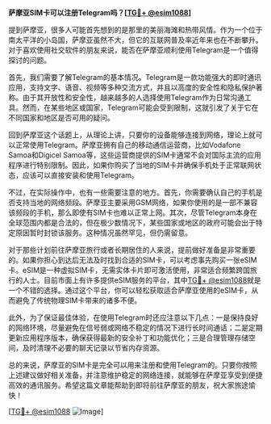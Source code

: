**萨摩亚SIM卡可以注册Telegram吗？[[TG💪+ @esim1088](https://t.me/s/esim1088)]**

提到萨摩亚，很多人可能首先想到的是那里的美丽海滩和热带风情。作为一个位于南太平洋的小岛国，萨摩亚虽然不大，但它的互联网普及率近年来也在不断攀升。对于喜欢使用社交软件的朋友来说，能否在萨摩亚顺利使用Telegram是一个值得探讨的问题。

首先，我们需要了解Telegram的基本情况。Telegram是一款功能强大的即时通讯应用，支持文字、语音、视频等多种交流方式，并且以高度的安全性和隐私保护著称。由于其开放性和安全性，越来越多的人选择使用Telegram作为日常沟通工具。然而，在某些地区或国家，Telegram可能会受到限制，这就引发了关于它在不同国家和地区是否可用的疑问。

回到萨摩亚这个话题上，从理论上讲，只要你的设备能够连接到网络，理论上就可以正常使用Telegram。萨摩亚拥有自己的移动通信运营商，比如Vodafone Samoa和Digicel Samoa等，这些运营商提供的SIM卡通常不会对国际主流的应用程序进行特别限制。因此，如果你购买了当地的SIM卡并确保手机处于正常联网状态，应该可以直接安装和使用Telegram。

不过，在实际操作中，也有一些需要注意的地方。首先，你需要确认自己的手机是否支持当地的网络频段。萨摩亚主要采用GSM网络，如果你使用的是一部不兼容该频段的手机，那么即使有SIM卡也难以正常上网。其次，尽管Telegram本身在全球范围内都是合法的，但在极少数情况下，某些国家或地区的政府可能会出于特定原因暂时封锁该服务。这种情况虽然罕见，但仍需留意。

对于那些计划前往萨摩亚旅行或者长期居住的人来说，提前做好准备是非常重要的。如果你担心到达后无法及时找到合适的SIM卡，可以考虑事先购买一张eSIM卡。eSIM是一种虚拟SIM卡，无需实体卡片即可激活使用，非常适合频繁跨国旅行的人士。目前市面上有许多提供eSIM服务的平台，其中[TG💪+ @esim1088](https://t.me/s/esim1088)就是一个不错的选择。通过这个平台，你可以轻松获取适合萨摩亚使用的eSIM卡，从而避免了传统物理SIM卡带来的诸多不便。

此外，为了保证最佳体验，在使用Telegram时还应注意以下几点：一是保持良好的网络环境，尽量避免在信号弱或网络不稳定的情况下进行长时间通话；二是定期更新应用程序版本，确保获得最新的安全补丁和功能优化；三是合理管理存储空间，及时清理不必要的聊天记录以节省内存资源。

总的来说，萨摩亚的SIM卡是完全可以用来注册和使用Telegram的。只要你按照上述建议做好相关准备，并注意维护稳定的网络连接，就能够在萨摩亚享受到便捷高效的通讯服务。希望这篇文章能帮助到即将前往萨摩亚的朋友，祝大家旅途愉快！

[[TG💪+ @esim1088](https://t.me/s/esim1088) ![Image](https://i.postimg.cc/4NQfJmqS/Snipaste-2025-05-13-00-14-12.png)]